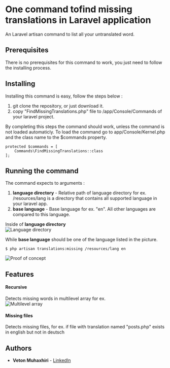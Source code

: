 # One command tofind missing translations in Laravel application

An Laravel artisan command to list all your untranslated word. 

## Prerequisites

There is no prerequisites for this command to work, you just need to follow the installing process.

## Installing

Installing this command is easy, follow the steps below :

1. git clone the repository, or just download it.
2. copy "FindMissingTranslations.php" file to /app/Console/Commands of your laravel project.

By completing this steps the command should work, unless the command is not loaded automaticly.
To load the command go to app/Console/Kernel.php and the class name to the $commands property.

```
protected $commands = [
    Commands\FindMissingTranslations::class
];
```

## Running the command

The command expects to arguments :
1. **language directory** - Relative path of language directory for ex. /resources/lang is a directory that contains all supported language in your laravel app.
2. **base language** - Base language for ex. "en". All other languages are compared to this language.

Inside of **language directory**  
![Language directory](https://i.imgur.com/eXGlUI8.png)

While **base language** should be one of the language listed in the picture.
```
$ php artisan translations:missing /resources/lang en
```
![Proof of concept](https://imgur.com/PNxv82D.png)

## Features
#### Recursive
Detects missing words in multilevel array for ex.  
![Multilevel array](https://imgur.com/Hn4YQB7.png)

#### Missing files
Detects missing files, for ex. if file with translation named "posts.php" exists in english but not in deutsch
## Authors

* **Veton Muhaxhiri** - [LinkedIn](https://www.linkedin.com/in/veton-muhaxhiri-815113196)


